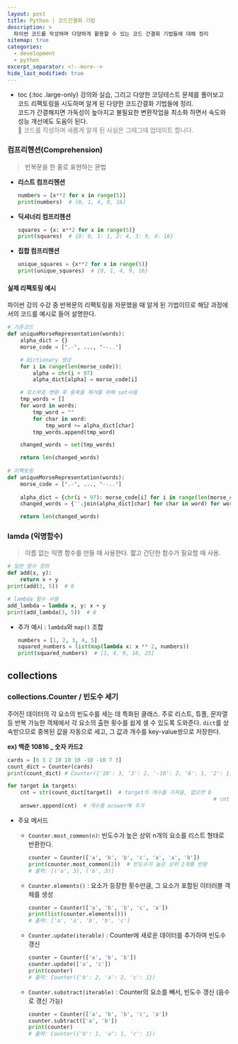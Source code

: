 ```yaml
---
layout: post
title: Python | 코드간결화 기법
description: >
  파이썬 코드를 작성하며 다양하게 활용할 수 있는 코드 간결화 기법들에 대해 정리
sitemap: true
categories:
  - development
  - python 
excerpt_separator: <!--more-->
hide_last_modified: true
---
```

* toc
{:toc .large-only}
강의와 실습, 그리고  다양한 코딩테스트 문제를 풀어보고 코드 리팩토링을 시도하며 알게 된 다양한 코드간결화 기법들에 정리.<br> 코드가 간결해지면 가독성이 높아지고 불필요한 변환작업을 최소화 하면서 속도와 성능 개선에도 도움이 된다.<br> <span style="color:gray">📍 코드를 작성하며 새롭게 알게 된 사실은 그때그때 업데이트 합니다.</span>

<!--more-->

### 컴프리헨션(Comprehension)

> 반복문을 한 줄로 표현하는 문법

* **리스트 컴프리헨션**
  ```python
  numbers = [x**2 for x in range(5)]
  print(numbers)  # [0, 1, 4, 9, 16]
  ```

*  **딕셔너리 컴프리헨션**
    ```python
    squares = {x: x**2 for x in range(5)}
    print(squares)  # {0: 0, 1: 1, 2: 4, 3: 9, 4: 16}
    ```

*  **집합 컴프리헨션**
    ```python
    unique_squares = {x**2 for x in range(5)}
    print(unique_squares)  # {0, 1, 4, 9, 16}
    ```

#### 실제 리팩토링 예시

파이썬 강의 수강 중 반복문의 리팩토링을 자문했을 때 알게 된 기법이므로 해당 과정에서의 코드를 예시로 들어 설명한다.
```python
# 기존코드
def uniqueMorseRepresentation(words):
    alpha_dict = {}
    morse_code = [".-", ..., "--.."]

    # dictionary 생성
    for i in range(len(morse_code)):
        alpha = chr(i + 97)
        alpha_dict[alpha] = morse_code[i]

    # 모스부호 변환 후 중복을 제거를 위해 set사용
    tmp_words = []
    for word in words:
        tmp_word = ""
        for char in word:
            tmp_word += alpha_dict[char]
        tmp_words.append(tmp_word)

    changed_words = set(tmp_words)

    return len(changed_words)
  
# 리팩토링 
def uniqueMorseRepresentation(words):
    morse_code = [".-", ..., "--.."]
    
    alpha_dict = {chr(i + 97): morse_code[i] for i in range(len(morse_code))}
    changed_words = {''.join(alpha_dict[char] for char in word) for word in words}

    return len(changed_words)
```

### lamda (익명함수)

> 이름 없는 익명 함수를 만들 때 사용한다. 짧고 간단한 함수가 필요할 때 사용.

```python
# 일반 함수 정의
def add(x, y):
    return x + y
print(add(3, 5))  # 8

# lambda 함수 사용
add_lambda = lambda x, y: x + y
print(add_lambda(3, 5))  # 8
```

- 추가 예시 : `lambda`와 `map()` 조합

  ```python
  numbers = [1, 2, 3, 4, 5]
  squared_numbers = list(map(lambda x: x ** 2, numbers))
  print(squared_numbers)  # [1, 4, 9, 16, 25]
  ```

## collections

### collections.Counter / 빈도수 세기

주어진 데이터의 각 요소의 빈도수를 세는 데 특화된 클래스. 주로 리스트, 튜플, 문자열 등 반복 가능한 객체에서 각 요소의 출현 횟수를 쉽게 셀 수 있도록 도와준다. `dict`를 상속받으므로 중복된 값을 자동으로 세고, 그 값과 개수를 key-value쌍으로 저장한다.

**ex) 백준 10816 _ 숫자 카드2**

```python
cards = [6 3 2 10 10 10 -10 -10 7 3]
count_dict = Counter(cards)
print(count_dict) # Counter({'10': 3, '3': 2, '-10': 2, '6': 1, '2': 1, '7': 1})

for target in targets:
    cnt = str(count_dict[target])  # target의 개수를 가져옴, 없으면 0
   																 # cnt = count_dict.get(target, 0) 과 동일
    answer.append(cnt)  # 개수를 answer에 추가
```

- 주요 메서드

  - `Counter.most_common(n)`: 빈도수가 높은 상위 n개의 요소를 리스트 형태로 반환한다.

    ```python
    counter = Counter(['a', 'b', 'b', 'c', 'a', 'a', 'b'])
    print(counter.most_common(2))  # 빈도수가 높은 상위 2개를 반환
    # 출력: [('a', 3), ('b', 3)]
    ```

  - `Counter.elements()` : 요소가 등장한 횟수만큼, 그 요소가 포함된 이터러블 객체를 생성

    ```python
    counter = Counter(['a', 'b', 'b', 'c', 'a'])
    print(list(counter.elements()))
    # 출력: ['a', 'a', 'b', 'b', 'c']
    ```

  - `Counter.update(iterable)` : Counter에 새로운 데이터를 추가하여 빈도수 갱신

    ```python
    counter = Counter(['a', 'b', 'b'])
    counter.update(['a', 'c'])
    print(counter)
    # 출력: Counter({'b': 2, 'a': 2, 'c': 1})
    ```

  - `Counter.substract(iterable)` : Counter의 요소를 빼서, 빈도수 갱신 (음수로 갱신 가능)

    ```python
    counter = Counter(['a', 'b', 'b', 'c', 'a'])
    counter.subtract(['a', 'b'])
    print(counter)
    # 출력: Counter({'b': 1, 'a': 1, 'c': 1})
    ```

    

